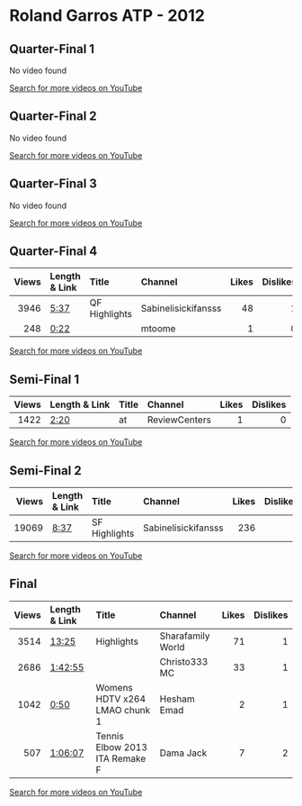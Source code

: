 
# Roland Garros ATP - 2012
    
## Quarter-Final 1
No video found

[Search for more videos on YouTube](https://www.youtube.com/results?search_query=%22roland+garros%22+%22Stosur%22+%22Cibulkova%22+%222012%22+%22highlights%22)     

## Quarter-Final 2
No video found

[Search for more videos on YouTube](https://www.youtube.com/results?search_query=%22roland+garros%22+%22Errani%22+%22Kerber%22+%222012%22+%22highlights%22)     

## Quarter-Final 3
No video found

[Search for more videos on YouTube](https://www.youtube.com/results?search_query=%22roland+garros%22+%22Kvitova%22+%22Shvedova%22+%222012%22+%22highlights%22)     

## Quarter-Final 4
|   Views | Length & Link                                       | Title         | Channel             |   Likes |   Dislikes |
|--------:|:----------------------------------------------------|:--------------|:--------------------|--------:|-----------:|
|    3946 | [5:37](https://www.youtube.com/watch?v=fBPTN7M--zk) | QF Highlights | Sabinelisickifansss |      48 |          1 |
|     248 | [0:22](https://www.youtube.com/watch?v=BUDY5OFwNEw) |               | mtoome              |       1 |          0 |

[Search for more videos on YouTube](https://www.youtube.com/results?search_query=%22roland+garros%22+%22Sharapova%22+%22Kanepi%22+%222012%22+%22highlights%22)     

## Semi-Final 1
|   Views | Length & Link                                       | Title   | Channel       |   Likes |   Dislikes |
|--------:|:----------------------------------------------------|:--------|:--------------|--------:|-----------:|
|    1422 | [2:20](https://www.youtube.com/watch?v=nSF0UsK_bvY) | at      | ReviewCenters |       1 |          0 |

[Search for more videos on YouTube](https://www.youtube.com/results?search_query=%22roland+garros%22+%22Errani%22+%22Stosur%22+%222012%22+%22highlights%22)     

## Semi-Final 2
|   Views | Length & Link                                       | Title         | Channel             |   Likes |   Dislikes |
|--------:|:----------------------------------------------------|:--------------|:--------------------|--------:|-----------:|
|   19069 | [8:37](https://www.youtube.com/watch?v=7KTJqVRwyCk) | SF Highlights | Sabinelisickifansss |     236 |          4 |

[Search for more videos on YouTube](https://www.youtube.com/results?search_query=%22roland+garros%22+%22Sharapova%22+%22Kvitova%22+%222012%22+%22highlights%22)     

## Final
|   Views | Length & Link                                          | Title                              | Channel           |   Likes |   Dislikes |
|--------:|:-------------------------------------------------------|:-----------------------------------|:------------------|--------:|-----------:|
|    3514 | [13:25](https://www.youtube.com/watch?v=fbw91G_D92o)   | Highlights                         | Sharafamily World |      71 |          1 |
|    2686 | [1:42:55](https://www.youtube.com/watch?v=A6QpyzCL64Q) |                                    | Christo333 MC     |      33 |          1 |
|    1042 | [0:50](https://www.youtube.com/watch?v=8bKNa6NSfOg)    | Womens     HDTV x264 LMAO chunk 1  | Hesham Emad       |       2 |          1 |
|     507 | [1:06:07](https://www.youtube.com/watch?v=CFPQ7YxLo8A) | Tennis Elbow 2013    ITA  Remake F | Dama Jack         |       7 |          2 |

[Search for more videos on YouTube](https://www.youtube.com/results?search_query=%22roland+garros%22+%22Sharapova%22+%22Errani%22+%222012%22+%22highlights%22)     
